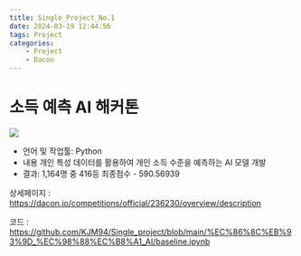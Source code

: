 ```yaml
---
title: Single_Project_No.1
date: 2024-03-19 12:44:56
tags: Project
categories:
    - Project
    - Dacon
---
```

# 소득 예측 AI 해커톤

![](/image/dact.PNG)

- 언어 및 작업툴: Python
- 내용
    개인 특성 데이터를 활용하여 개인 소득 수준을 예측하는 AI 모델 개발
- 결과: 1,164명 중 416등 최종점수 - 590.56939

상세페이지 : https://dacon.io/competitions/official/236230/overview/description

코드 : https://github.com/KJM94/Single_project/blob/main/%EC%86%8C%EB%93%9D_%EC%98%88%EC%B8%A1_AI/baseline.ipynb
